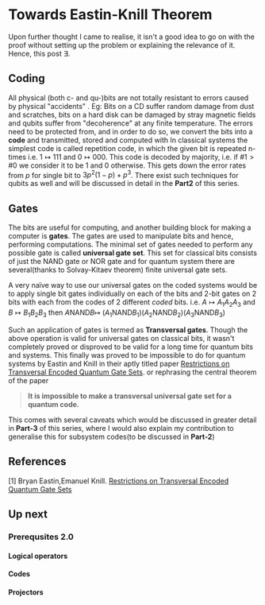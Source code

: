 ﻿---
layout: post
mathjax: true
---
# Towards Eastin-Knill Theorem

Upon further thought I came to realise, it isn't a good idea to go on with the proof without setting up the problem or explaining the relevance of it. Hence, this post $\exists$. 

## Coding

All physical (both c- and qu-)bits are not totally resistant to errors caused by physical "accidents" . Eg: Bits on a CD suffer random damage from dust and scratches, bits on a hard disk can be damaged by stray magnetic fields and qubits suffer from "decoherence" at any finite temperature. 
The errors need to be protected from, and in order to do so, we convert the bits into a **code** and transmitted, stored and computed with In classical systems the simplest code is called repetition code, in which the given bit is repeated n-times i.e. $1  \mapsto 111$ and $0\mapsto 000$. This code is decoded by majority, i.e. if $\#1> \#0$ we consider it to be $1$ and $0$ otherwise. This gets down the error rates from $p$ for single bit to $3p^2(1-p)+p^3$. 
There exist such techniques for qubits as well and will be discussed in detail in the **Part2** of this series. 

## Gates

The bits are useful for computing, and another building block for making a computer is **gates**. The gates are used to manipulate bits and hence, performing computations. The minimal set of gates needed to perform any possible gate is called **universal gate set**. This set for classical bits consists of  just the NAND gate or NOR gate and for quantum system there are several(thanks to Solvay-Kitaev theorem) finite universal gate sets.

A very naïve way to use our universal gates on the coded systems would be to apply single bit gates individually on each of the bits and 2-bit gates on 2 bits with each from the codes of 2 different  *coded* bits. 
i.e. 
$A \mapsto A_1A_2A_3$
and 
$B \mapsto B_1B_2B_3$ 
 then
  $A$NAND$B\mapsto$ ($A_1$NAND$B_1$)($A_2$NAND$B_2$)($A_3$NAND$B_3$) 

Such an application of gates is termed as **Transversal gates**. 
Though the above operation is valid for universal gates on classical bits, it wasn't completely proved or disproved to be valid for a long time for quantum bits and systems. This finally was proved to be impossible to do for quantum systems by Eastin and Knill in their aptly titled paper [Restrictions on Transversal Encoded Quantum Gate Sets](https://arxiv.org/abs/0811.4262). or rephrasing the central theorem of the paper 
>**It is impossible to make a transversal universal gate set for a quantum code.**

This comes with several caveats which would be discussed in greater detail in **Part-3** of this series, where I would also explain my contribution to generalise this for subsystem codes(to be discussed in **Part-2**)   

## References
[1] Bryan Eastin,Emanuel Knill. [Restrictions on Transversal Encoded Quantum Gate Sets](https://arxiv.org/abs/0811.4262)
## Up next
### Prerequsites 2.0

#### Logical operators
#### Codes
#### Projectors


